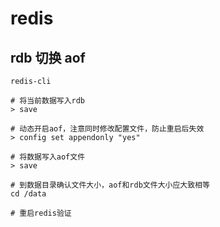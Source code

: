 # redis

## rdb 切换 aof

```shell
redis-cli

# 将当前数据写入rdb
> save 

# 动态开启aof，注意同时修改配置文件，防止重启后失效
> config set appendonly "yes"

# 将数据写入aof文件
> save

# 到数据目录确认文件大小，aof和rdb文件大小应大致相等
cd /data

# 重启redis验证
```
